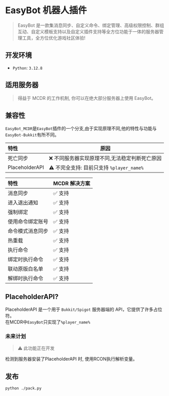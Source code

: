# EasyBot 机器人插件

> EasyBot 是一款集消息同步、自定义命令、绑定管理、高级权限控制、群组互动、自定义模板支持以及自定义插件支持等全方位功能于一体的服务器管理工具，全方位优化游戏社区体验!

## 开发环境

- `Python`: `3.12.8`

## 适用服务器

> 得益于 MCDR 的工作机制, 你可以在绝大部分服务器上使用 EasyBot。

## 兼容性

`EasyBot_MCDR`是`EasyBot`插件的一个分支,由于实现原理不同,他的特性与功能与`EasyBot-Bukkit`有所不同。


| 特性 | 原因 |
| :-------------- | ---------------------------------------------- |
| 死亡同步 | ❌ 不同服务器实现原理不同,无法稳定判断死亡原因 |
| PlaceholderAPI | ⚠ 不完全支持: 目前只支持 `%player_name%` |

| 特性             | MCDR 解决方案 |
| :--------------- | ------------- |
| 消息同步         | ✅ 支持       |
| 进入退出通知     | ✅ 支持       |
| 强制绑定         | ✅ 支持       |
| 使用命令绑定账号 | ✅ 支持       |
| 命令模式消息同步 | ✅ 支持       |
| 热重载           | ✅ 支持       |
| 执行命令         | ✅ 支持       |
| 绑定时执行命令   | ✅ 支持       |
| 联动原版白名单   | ✅ 支持       |
| 解绑时执行命令   | ✅ 支持       |

## PlaceholderAPI?

PlaceholderAPI 是一个用于 `Bukkit/Spigot` 服务器端的 API，它提供了许多占位符。  
在MCDR中`EasyBot`只实现了`%player_name%`

### 未来计划

> ⚠ 此功能正在开发

检测到服务器安装了PlaceholderAPI 时, 使用RCON执行解析变量。

## 发布

```bash
python ./pack.py
```